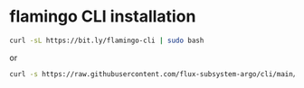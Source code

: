 # flamingo CLI installation

```bash
curl -sL https://bit.ly/flamingo-cli | sudo bash
```

or

```bash
curl -s https://raw.githubusercontent.com/flux-subsystem-argo/cli/main/install/flamingo.sh | sudo bash
```
